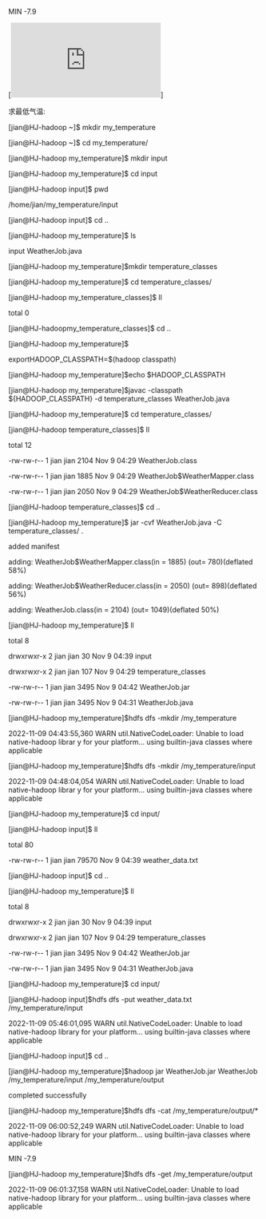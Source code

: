 MIN	-7.9



[![Browsing HDFS](http://192.168.127.141:50070/explorer.html#/my_temperature/output)]





求最低气温:

[jian@HJ-hadoop ~]$ mkdir my_temperature

[jian@HJ-hadoop ~]$ cd my_temperature/

[jian@HJ-hadoop my_temperature]$ mkdir input

[jian@HJ-hadoop my_temperature]$ cd input

[jian@HJ-hadoop input]$ pwd

/home/jian/my_temperature/input

[jian@HJ-hadoop input]$ cd ..

[jian@HJ-hadoop my_temperature]$ ls

input  WeatherJob.java

[jian@HJ-hadoop my_temperature]$mkdir temperature_classes

[jian@HJ-hadoop my_temperature]$ cd temperature_classes/

[jian@HJ-hadoop my_temperature_classes]$ ll

total 0

[jian@HJ-hadoopmy_temperature_classes]$ cd ..

[jian@HJ-hadoop my_temperature]$

exportHADOOP_CLASSPATH=$(hadoop classpath)

[jian@HJ-hadoop	my_temperature]$echo $HADOOP_CLASSPATH

[jian@HJ-hadoop	my_temperature]$javac	-classpath ${HADOOP_CLASSPATH}	-d	temperature_classes      WeatherJob.java

[jian@HJ-hadoop my_temperature]$ cd temperature_classes/

[jian@HJ-hadoop temperature_classes]$ ll

total 12

-rw-rw-r-- 1 jian jian 2104 Nov  9 04:29 WeatherJob.class

-rw-rw-r-- 1 jian jian 1885 Nov  9 04:29 WeatherJob$WeatherMapper.class

-rw-rw-r-- 1 jian jian 2050 Nov  9 04:29 WeatherJob$WeatherReducer.class

[jian@HJ-hadoop temperature_classes]$ cd ..

[jian@HJ-hadoop my_temperature]$ jar -cvf WeatherJob.java -C temperature_classes/ .

added manifest

adding: WeatherJob$WeatherMapper.class(in = 1885) (out= 780)(deflated 58%)

adding: WeatherJob$WeatherReducer.class(in = 2050) (out= 898)(deflated 56%)

adding: WeatherJob.class(in = 2104) (out= 1049)(deflated 50%)

[jian@HJ-hadoop my_temperature]$ ll

total 8

drwxrwxr-x 2 jian jian  30 Nov  9 04:39 input

drwxrwxr-x 2 jian jian  107 Nov  9 04:29 temperature_classes

-rw-rw-r-- 1 jian jian 3495 Nov  9 04:42 WeatherJob.jar

-rw-rw-r-- 1 jian jian 3495 Nov  9 04:31 WeatherJob.java

[jian@HJ-hadoop	my_temperature]$hdfs	dfs	-mkdir	/my_temperature

2022-11-09 04:43:55,360 WARN util.NativeCodeLoader: Unable to load native-hadoop librar        y for your platform... using builtin-java classes where applicable

[jian@HJ-hadoop	my_temperature]$hdfs	dfs	-mkdir	/my_temperature/input

2022-11-09 04:48:04,054 WARN util.NativeCodeLoader: Unable to load native-hadoop librar        y for your platform... using builtin-java classes where applicable

[jian@HJ-hadoop my_temperature]$ cd input/

[jian@HJ-hadoop input]$ ll

total 80

-rw-rw-r-- 1 jian jian 79570 Nov  9 04:39 weather_data.txt

[jian@HJ-hadoop input]$ cd ..

[jian@HJ-hadoop my_temperature]$ ll

total 8

drwxrwxr-x 2 jian jian  30 Nov  9 04:39 input

drwxrwxr-x 2 jian jian  107 Nov  9 04:29 temperature_classes

-rw-rw-r-- 1 jian jian 3495 Nov  9 04:42 WeatherJob.jar

-rw-rw-r-- 1 jian jian 3495 Nov  9 04:31 WeatherJob.java

[jian@HJ-hadoop my_temperature]$ cd input/

[jian@HJ-hadoop input]$hdfs	dfs		-put	weather_data.txt /my_temperature/input

2022-11-09 05:46:01,095 WARN util.NativeCodeLoader: Unable to load native-hadoop library for your platform... using builtin-java classes where applicable

[jian@HJ-hadoop input]$ cd ..

[jian@HJ-hadoop	my_temperature]$hadoop	jar	WeatherJob.jar	WeatherJob	/my_temperature/input /my_temperature/output

 completed successfully

[jian@HJ-hadoop	my_temperature]$hdfs	dfs		-cat	/my_temperature/output/*

2022-11-09 06:00:52,249 WARN util.NativeCodeLoader: Unable to load native-hadoop library for your platform... using builtin-java classes where applicable

MIN   -7.9

[jian@HJ-hadoop	my_temperature]$hdfs	dfs		-get /my_temperature/output

2022-11-09 06:01:37,158 WARN util.NativeCodeLoader: Unable to load native-hadoop library for your platform... using builtin-java classes where applicable

 